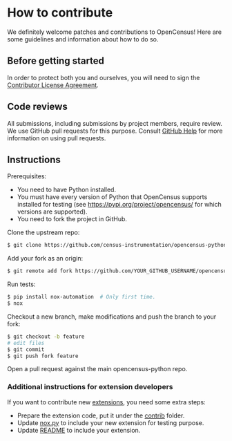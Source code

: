 # How to contribute

We definitely welcome patches and contributions to OpenCensus! Here are
some guidelines and information about how to do so.

## Before getting started

In order to protect both you and ourselves, you will need to sign the
[Contributor License Agreement](https://cla.developers.google.com/clas).

## Code reviews

All submissions, including submissions by project members, require review. We
use GitHub pull requests for this purpose. Consult
[GitHub Help](https://help.github.com/articles/about-pull-requests/) for more
information on using pull requests.

## Instructions

Prerequisites:

* You need to have Python installed.
* You must have every version of Python that OpenCensus supports installed for testing (see https://pypi.org/project/opencensus/ for which versions are supported).
* You need to fork the project in GitHub.

Clone the upstream repo:

```sh
$ git clone https://github.com/census-instrumentation/opencensus-python.git
```

Add your fork as an origin:

```sh
$ git remote add fork https://github.com/YOUR_GITHUB_USERNAME/opencensus-python.git
```

Run tests:

```sh
$ pip install nox-automation  # Only first time.
$ nox
```

Checkout a new branch, make modifications and push the branch to your fork:

```sh
$ git checkout -b feature
# edit files
$ git commit
$ git push fork feature
```

Open a pull request against the main opencensus-python repo.

### Additional instructions for extension developers

If you want to contribute new [extensions](README.rst#extensions), you need some extra steps:

* Prepare the extension code, put it under the [contrib](./contrib/) folder.
* Update [nox.py](./nox.py) to include your new extension for testing purpose.
* Update [README](./README.rst#extensions) to include your extension.
